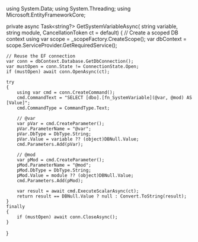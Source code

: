 using System.Data;
using System.Threading;
using Microsoft.EntityFrameworkCore;

private async Task<string?> GetSystemVariableAsync(
    string variable,
    string module,
    CancellationToken ct = default)
{
    // Create a scoped DB context
    using var scope = _scopeFactory.CreateScope();
    var dbContext = scope.ServiceProvider.GetRequiredService<DBServerContext>();

    // Reuse the EF connection
    var conn = dbContext.Database.GetDbConnection();
    var mustOpen = conn.State != ConnectionState.Open;
    if (mustOpen) await conn.OpenAsync(ct);

    try
    {
        using var cmd = conn.CreateCommand();
        cmd.CommandText = "SELECT [dbo].[fn_SystemVariable](@var, @mod) AS [Value]";
        cmd.CommandType = CommandType.Text;

        // @var
        var pVar = cmd.CreateParameter();
        pVar.ParameterName = "@var";
        pVar.DbType = DbType.String;
        pVar.Value = variable ?? (object)DBNull.Value;
        cmd.Parameters.Add(pVar);

        // @mod
        var pMod = cmd.CreateParameter();
        pMod.ParameterName = "@mod";
        pMod.DbType = DbType.String;
        pMod.Value = module ?? (object)DBNull.Value;
        cmd.Parameters.Add(pMod);

        var result = await cmd.ExecuteScalarAsync(ct);
        return result == DBNull.Value ? null : Convert.ToString(result);
    }
    finally
    {
        if (mustOpen) await conn.CloseAsync();
    }
}
